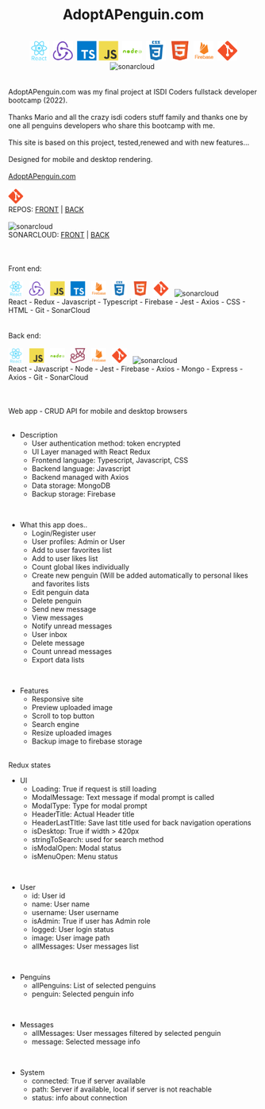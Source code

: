 <div align="center">
    <h1 className="display-none">AdoptAPenguin.com</h1> 
    <br/>
    <img src="https://github.com/devicons/devicon/blob/master/icons/react/react-original-wordmark.svg" title="React" alt="React" width="40" height="40"/>&nbsp;
    <img src="https://github.com/devicons/devicon/blob/master/icons/redux/redux-original.svg" title="Redux" alt="Redux " width="40" height="40"/>&nbsp;
    <img src="https://github.com/devicons/devicon/blob/master/icons/typescript/typescript-plain.svg" title="typescript" alt="typescript" width="40" height="40"/>
    <img src="https://github.com/devicons/devicon/blob/master/icons/javascript/javascript-original.svg" title="JavaScript" alt="JavaScript" width="40" height="40"/>&nbsp;
    <img src="https://github.com/devicons/devicon/blob/master/icons/nodejs/nodejs-plain-wordmark.svg" title="NodeJS" alt="NodeJS" width="40" height="40"/>&nbsp;
    <img src="https://github.com/devicons/devicon/blob/master/icons/css3/css3-plain-wordmark.svg"  title="CSS3" alt="CSS" width="40" height="40"/>&nbsp;
    <img src="https://github.com/devicons/devicon/blob/master/icons/html5/html5-original.svg" title="HTML5" alt="HTML" width="40" height="40"/>&nbsp;
    <img src="https://github.com/devicons/devicon/blob/master/icons/firebase/firebase-plain-wordmark.svg" title="Firebase" alt="Firebase" width="40" height="40"/>&nbsp;
    <img src="https://github.com/devicons/devicon/blob/master/icons/git/git-plain.svg" title="Git" **alt="Git" width="40" height="40"/>
    <img src="https://avatars2.githubusercontent.com/u/39168408?s=460&v=4" title="sonarcloud" alt="sonarcloud" width="40" height="40"/>&nbsp;
    <br/><br/><br/>
</div>  
<div className="message-container">
    AdoptAPenguin.com was my final project at ISDI Coders fullstack
    developer bootcamp (2022).
    <br />
    <br />
    Thanks Mario and all the crazy isdi coders stuff family and thanks one
    by one all penguins developers who share this bootcamp with me.
    <br />
    <br />
    This site is based on this project, tested,renewed and with new features...
    <br />
    <br />
    Designed for mobile and desktop rendering.
    <br />
    <br />
    <div>         
        <a href="https://adoptapenguin.netlify.app">AdoptAPenguin.com</a>
        <br />
        <br />
        <img src="https://github.com/devicons/devicon/blob/master/icons/git/git-plain.svg" title="github" alt="gitHub" width="30" height="30"/>
        <br />
        REPOS:
        <a href="https://github.com/DanielMontesP/AdoptAPenguin-Front">FRONT</a>
        |
        <a href="https://github.com/DanielMontesP/AdoptAPenguin-Back">BACK</a>
        <br />
        <br />
        <img src="https://avatars2.githubusercontent.com/u/39168408?s=460&v=4" title="sonarcloud" alt="sonarcloud" width="30" height="30"/>
        <br />
        SONARCLOUD:
        <a href="https://sonarcloud.io/summary/overall?id=DanielMontesP_AdoptAPenguin-Front">FRONT</a>
        |
        <a href="https://sonarcloud.io/summary/overall?id=DanielMontesP_AdoptAPenguin-Back">BACK</a>
    </div>
    <div>
    <br />
    <br />
    <br />
    Front end:
    <br />
    <br />        
    <img
          src="https://github.com/devicons/devicon/blob/master/icons/react/react-original-wordmark.svg"
          title="React"
          alt="React"
          width="30"
          height="30"
        />
        &nbsp;
        <img
          src="https://github.com/devicons/devicon/blob/master/icons/redux/redux-original.svg"
          title="Redux"
          alt="Redux "
          width="30"
          height="30"
        />
        &nbsp;
        <img
          src="https://github.com/devicons/devicon/blob/master/icons/javascript/javascript-original.svg"
          title="JavaScript"
          alt="JavaScript"
          width="30"
          height="30"
        />
        &nbsp;
        <img
          src="https://github.com/devicons/devicon/blob/master/icons/typescript/typescript-plain.svg"
          title="typescript"
          alt="typescript"
          width="30"
          height="30"
        />
        &nbsp;
        <img
          src="https://github.com/devicons/devicon/blob/master/icons/firebase/firebase-plain-wordmark.svg"
          title="Firebase"
          alt="Firebase"
          width="30"
          height="30"
        />
        &nbsp;
        <img
          src="https://github.com/devicons/devicon/blob/master/icons/css3/css3-plain-wordmark.svg"
          title="CSS3"
          alt="CSS"
          width="30"
          height="30"
        />
        &nbsp;
        <img
          src="https://github.com/devicons/devicon/blob/master/icons/html5/html5-original.svg"
          title="HTML5"
          alt="HTML"
          width="30"
          height="30"
        />
        &nbsp;
        <img
          src="https://github.com/devicons/devicon/blob/master/icons/git/git-plain.svg"
          title="Git"
          alt="Git"
          width="30"
          height="30"
        />
        &nbsp;
         <img
            src="https://avatars2.githubusercontent.com/u/39168408?s=460&v=4"
            title="sonarcloud"
            alt="sonarcloud"
            width="30"
            height="30"
          />
        <br />
        React - Redux - Javascript - Typescript - Firebase - Jest - Axios - CSS - HTML - Git - SonarCloud
        <br />
        <br />
        <br />
        Back end:
        <br />        
        <br />
        <img
          src="https://github.com/devicons/devicon/blob/master/icons/react/react-original-wordmark.svg"
          title="React"
          alt="React"
          width="30"
          height="30"
        />
        &nbsp;
        <img
          src="https://github.com/devicons/devicon/blob/master/icons/javascript/javascript-original.svg"
          title="JavaScript"
          alt="JavaScript"
          width="30"
          height="30"
        />
        &nbsp;
        <img
          src="https://github.com/devicons/devicon/blob/master/icons/nodejs/nodejs-plain-wordmark.svg"
          title="NodeJS"
          alt="NodeJS"
          width="30"
          height="30"
        />
        &nbsp;
        <img
          src="https://github.com/devicons/devicon/blob/master/icons/jest/jest-plain.svg"
          title="jest"
          alt="jest"
          width="30"
          height="30"
        />
        &nbsp;
        <img
          src="https://github.com/devicons/devicon/blob/master/icons/firebase/firebase-plain-wordmark.svg"
          title="Firebase"
          alt="Firebase"
          width="30"
          height="30"
        />
        &nbsp;
        <img
          src="https://github.com/devicons/devicon/blob/master/icons/git/git-plain.svg"
          title="Git"
          alt="Git"
          width="30"
          height="30"
        />
        &nbsp;
         <img
            src="https://avatars2.githubusercontent.com/u/39168408?s=460&v=4"
            title="sonarcloud"
            alt="sonarcloud"
            width="30"
            height="30"
          />
          <br />
        React - Javascript - Node - Jest - Firebase - Axios - Mongo - Express - Axios - Git - SonarCloud
      </div>
      </br>
      </br>
      </br>
      <div className="features-container">     
      Web app - CRUD API for mobile and desktop browsers
      </br>
      </br>
      <ul>
        <li>Description
          <ul>
            <li>User authentication method: token encrypted</li>
            <li>UI Layer managed with React Redux</li>
            <li>Frontend language: Typescript, Javascript, CSS</li>
            <li>Backend language: Javascript</li>
            <li>Backend managed with Axios</li>
            <li>Data storage: MongoDB</li>
            <li>Backup storage: Firebase</li>
          </ul>
        </li>
      </ul>
      <br/>
      <ul>
        <li>What this app does..
          <ul>
            <li>Login/Register user</li>
            <li>User profiles: Admin or User</li>
            <li>Add to user favorites list</li>
            <li>Add to user likes list</li>
            <li>Count global likes individually</li>
            <li>Create new penguin (Will be added automatically to personal likes and favorites lists</li>
            <li>Edit penguin data</li>
            <li>Delete penguin</li>
            <li>Send new message</li>
            <li>View messages</li>
            <li>Notify unread messages</li>
            <li>User inbox</li>
            <li>Delete message</li>
            <li>Count unread messages</li>
            <li>Export data lists</li>
          </ul>
        </li>
      </ul>
     <br/>
      <ul>
        <li>Features     
          <ul>
            <li>Responsive site</li>
            <li>Preview uploaded image</li>
            <li>Scroll to top button</li>
            <li>Search engine</li>
            <li>Resize uploaded images</li>
            <li>Backup image to firebase storage</li>
          </ul>
        </li>
      </ul>
     <br/>
     Redux states
      <ul>
        <li>UI
          <ul>
            <li>Loading: True if request is still loading</li>
            <li>ModalMessage: Text message if modal prompt is called</li>
            <li>ModalType: Type for modal prompt</li>
            <li>HeaderTitle: Actual Header title</li>
            <li>HeaderLastTItle: Save last title used for back navigation operations</li>
            <li>isDesktop: True if width > 420px </li>
            <li>stringToSearch: used for search method</li>
            <li>isModalOpen: Modal status</li>
            <li>isMenuOpen: Menu status</li>
          </ul>
        </li>
      </ul>
      <br/>
      <ul>
        <li>User 
          <ul>
            <li>id: User id</li>
            <li>name: User name</li>
            <li>username: User username</li>
            <li>isAdmin: True if user has Admin role</li>
            <li>logged: User login status</li>
            <li>image: User image path</li>
            <li>allMessages: User messages list</li>
          </ul>
        </li >
      </ul>
    <br/>
    <ul>
      <li>Penguins 
        <ul>
          <li>allPenguins: List of selected penguins</li>
          <li>penguin: Selected penguin info</li>    
        </ul>
      </li>
    </ul>
    <br/>
    <ul>
      <li>Messages 
        <ul>
          <li>allMessages: User messages filtered by selected penguin</li>
          <li>message: Selected message info</li>    
        </ul>
      </li>
    </ul>
    <br/>
    <ul>
      <li>System 
        <ul>
            <li>connected: True if server available</li>
            <li>path: Server if available, local if server is not reachable</li>
            <li>status: info about connection</li>
        </ul>      
      </li>
    </ul>
</div>
